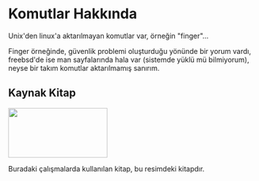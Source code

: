 # Komutlar Hakkında

Unix'den linux'a aktarılmayan komutlar var,  örneğin "finger"...

Finger örneğinde, güvenlik problemi oluşturduğu yönünde bir yorum vardı, freebsd'de ise man sayfalarında hala var (sistemde yüklü mü bilmiyorum), neyse bir takım komutlar aktarılmamış sanırım.

## Kaynak Kitap

<img src="/assets/images/unix.jpg" width="200" height="100">

Buradaki çalışmalarda kullanılan kitap, bu resimdeki kitapdır.
